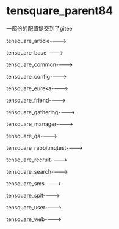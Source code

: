 # tensquare_parent84

一部份的配置提交到了gitee

tensquare_article---->

tensquare_base---->

tensquare_common---->

tensquare_config---->

tensquare_eureka---->

tensquare_friend---->

tensquare_gathering---->

tensquare_manager---->

tensquare_qa---->

tensquare_rabbitmqtest---->

tensquare_recruit---->

tensquare_search---->

tensquare_sms---->

tensquare_spit---->

tensquare_user---->

tensquare_web---->

